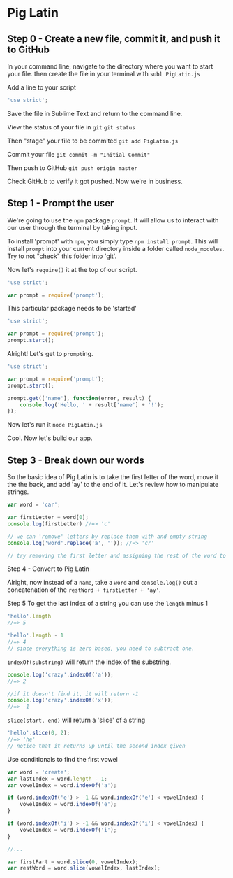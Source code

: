 # Pig Latin

## Step 0 - Create a new file, commit it, and push it to GitHub
In your command line, navigate to the directory where you want to start your file. then create the file in your terminal with
`subl PigLatin.js`

Add a line to your script
```javascript
'use strict';

```

Save the file in Sublime Text and return to the command line.

View the status of your file in `git`
`git status`

Then "stage" your file to be commited
`git add PigLatin.js`

Commit your file
`git commit -m "Initial Commit"`

Then push to GitHub
`git push origin master`

Check GitHub to verify it got pushed. Now we're in business.

## Step 1 - Prompt the user

We're going to use the `npm` package `prompt`. It will allow us to interact with our user through the terminal by taking input.

To install 'prompt' with `npm`, you simply type `npm install prompt`. This will install `prompt` into your current directory inside a folder called `node_modules`. Try to not "check" this folder into 'git'.

Now let's `require()` it at the top of our script.

```javascript
'use strict';

var prompt = require('prompt');

```

This particular package needs to be 'started'

```javascript
'use strict';

var prompt = require('prompt');
prompt.start();
```

Alright! Let's get to `prompt`ing.

```javascript
'use strict';

var prompt = require('prompt');
prompt.start();

prompt.get(['name'], function(error, result) {
    console.log('Hello, ' + result['name'] + '!');
});
```

Now let's run it `node PigLatin.js`

Cool. Now let's build our app.

## Step 3 - Break down our words

So the basic idea of Pig Latin is to take the first letter of the word, move it the the back, and add 'ay' to the end of it. Let's review how to manipulate strings.
```javascript
var word = 'car';

var firstLetter = word[0];
console.log(firstLetter) //=> 'c'

// we can 'remove' letters by replace them with and empty string
console.log('word'.replace('a', '')); //=> 'cr'

// try removing the first letter and assigning the rest of the word to a var restWord
```

Step 4 - Convert to Pig Latin

Alright, now instead of a `name`, take a `word` and `console.log()` out a concatenation of the `restWord + firstLetter + 'ay'`.

Step 5
To get the last index of a string you can use the `length` minus 1
```javascript
'hello'.length
//=> 5

'hello'.length - 1
//=> 4
// since everything is zero based, you need to subtract one.
```

`indexOf(substring)` will return the index of the substring.
```javascript
console.log('crazy'.indexOf('a'));
//=> 2

//if it doesn't find it, it will return -1
console.log('crazy'.indexOf('x'));
//=> -1

```

`slice(start, end)` will return a 'slice' of a string
```javascript
'hello'.slice(0, 2);
//=> 'he'
// notice that it returns up until the second index given
```

Use conditionals to find the first vowel
```javascript
var word = 'create';
var lastIndex = word.length - 1;
var vowelIndex = word.indexOf('a');

if (word.indexOf('e') > -1 && word.indexOf('e') < vowelIndex) {
    vowelIndex = word.indexOf('e');
} 

if (word.indexOf('i') > -1 && word.indexOf('i') < vowelIndex) {
    vowelIndex = word.indexOf('i');
}

//...

var firstPart = word.slice(0, vowelIndex);
var restWord = word.slice(vowelIndex, lastIndex);
```
